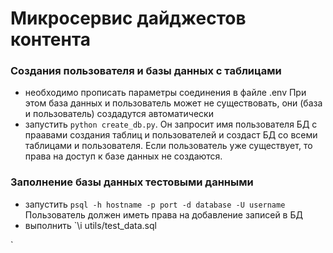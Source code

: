 # Микросервис дайджестов контента

### Создания пользователя и базы данных с таблицами 
- необходимо прописать параметры соединения в файле .env
При этом база данных и пользователь может не существовать, они (база и пользователь) создадутся автоматически
- запустить `python create_db.py`. Он запросит имя пользователя БД с праавами создания таблиц и пользователей и создаст БД со всеми таблицами и пользователя.
Если пользователь уже существует, то права на доступ к базе данных не создаются.

### Заполнение базы данных тестовыми данными
- запустить `psql -h hostname -p port -d database -U username`
Пользователь должен иметь права на добавление записей в БД
- выполнить `\i utils/test_data.sql

`